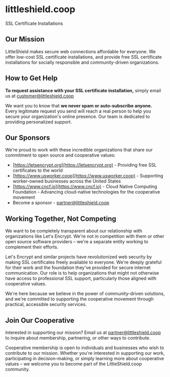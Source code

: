 # littleshield.coop

SSL Certificate Installations

## Our Mission

LittleShield makes secure web connections affordable for everyone. We offer low-cost SSL certificate installations, and provide free SSL certificate installations for socially responsible and community-driven organizations.

## How to Get Help

**To request assistance with your SSL certificate installation,** simply email us at [customer@littleshield.coop](mailto:customer@littleshield.coop)

We want you to know that **we never spam or auto-subscribe anyone.** Every legitimate request you send will reach a real person to help you secure your organization's online presence. Our team is dedicated to providing personalized support.

## Our Sponsors

We're proud to work with these incredible organizations that share our commitment to open source and cooperative values:

- [https://letsencrypt.org](https://letsencrypt.org) - Providing free SSL certificates to the world
- [https://www.usworker.coop](https://www.usworker.coop) - Supporting worker-owned businesses across the United States
- [https://www.cncf.io](https://www.cncf.io) - Cloud Native Computing Foundation - Advancing cloud-native technologies for the cooperative movement
- Become a sponsor - [partner@littleshield.coop](mailto:partner@littleshield.coop)

## Working Together, Not Competing

We want to be completely transparent about our relationship with organizations like Let's Encrypt. We're not in competition with them or other open source software providers – we're a separate entity working to complement their efforts.

Let's Encrypt and similar projects have revolutionized web security by making SSL certificates freely available to everyone. We're deeply grateful for their work and the foundation they've provided for secure internet communication. Our role is to help organizations that might not otherwise have access to professional SSL support, particularly those aligned with cooperative values.

We're here because we believe in the power of community-driven solutions, and we're committed to supporting the cooperative movement through practical, accessible security services.

## Join Our Cooperative

Interested in supporting our mission? Email us at [partner@littleshield.coop](mailto:partner@littleshield.coop) to inquire about membership, partnering, or other ways to contribute.

Cooperative membership is open to individuals and businesses who wish to contribute to our mission. Whether you're interested in supporting our work, participating in decision-making, or simply learning more about cooperative values – we welcome you to become part of the LittleShield.coop community.

